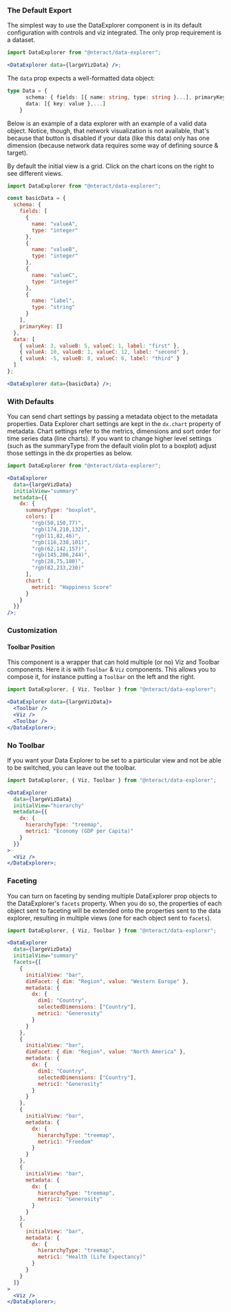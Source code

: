### The Default Export

The simplest way to use the DataExplorer component is in its default configuration with controls and viz integrated. The only prop requirement is a dataset.

```jsx
import DataExplorer from "@nteract/data-explorer";

<DataExplorer data={largeVizData} />;
```

The `data` prop expects a well-formatted data object:

```ts
type Data = {
      schema: { fields: [{ name: string, type: string }...], primaryKey: Array<?string> },
      data: [{ key: value },...]
    }
```

Below is an example of a data explorer with an example of a valid data object.
Notice, though, that network visualization is not available, that's because that button is disabled if your data (like this data) only has one dimension (because network data requires some way of defining source & target).

By default the initial view is a grid. Click on the chart icons on the right to see different views.

```jsx static
import DataExplorer from "@nteract/data-explorer";

const basicData = {
  schema: {
    fields: [
      {
        name: "valueA",
        type: "integer"
      },
      {
        name: "valueB",
        type: "integer"
      },
      {
        name: "valueC",
        type: "integer"
      },
      {
        name: "label",
        type: "string"
      }
    ],
    primaryKey: []
  },
  data: [
    { valueA: 3, valueB: 5, valueC: 1, label: "first" },
    { valueA: 10, valueB: 1, valueC: 12, label: "second" },
    { valueA: -5, valueB: 8, valueC: 6, label: "third" }
  ]
};

<DataExplorer data={basicData} />;
```

### With Defaults

You can send chart settings by passing a metadata object to the metadata properties. Data Explorer chart settings are kept in the `dx.chart` property of metadata.
Chart settings refer to the metrics, dimensions and sort order for time series data (line charts). If you want to change higher level settings (such as the summaryType from the default violin plot to a boxplot) adjust those settings in the dx properties as below.

```jsx
import DataExplorer from "@nteract/data-explorer";

<DataExplorer
  data={largeVizData}
  initialView="summary"
  metadata={{
    dx: {
      summaryType: "boxplot",
      colors: [
        "rgb(50,150,77)",
        "rgb(174,210,132)",
        "rgb(11,82,46)",
        "rgb(116,238,101)",
        "rgb(62,142,157)",
        "rgb(145,206,244)",
        "rgb(28,75,180)",
        "rgb(82,233,230)"
      ],
      chart: {
        metric1: "Happiness Score"
      }
    }
  }}
/>;
```

### Customization

#### Toolbar Position

This component is a wrapper that can hold multiple (or no) Viz and Toolbar components. Here it is with `Toolbar` & `Viz` components. This allows you to compose it, for instance putting a `Toolbar` on the left and the right.

```jsx
import DataExplorer, { Viz, Toolbar } from "@nteract/data-explorer";

<DataExplorer data={largeVizData}>
  <Toolbar />
  <Viz />
  <Toolbar />
</DataExplorer>;
```

### No Toolbar

If you want your Data Explorer to be set to a particular view and not be able to be switched, you can leave out the toolbar.

```jsx
import DataExplorer, { Viz, Toolbar } from "@nteract/data-explorer";

<DataExplorer
  data={largeVizData}
  initialView="hierarchy"
  metadata={{
    dx: {
      hierarchyType: "treemap",
      metric1: "Economy (GDP per Capita)"
    }
  }}
>
  <Viz />
</DataExplorer>;
```

### Faceting

You can turn on faceting by sending multiple DataExplorer prop objects to the DataExplorer's `facets` property. When you do so, the properties of each object sent to faceting will be extended onto the properties sent to the data explorer, resulting in multiple views (one for each object sent to `facets`).

```jsx
import DataExplorer, { Viz, Toolbar } from "@nteract/data-explorer";

<DataExplorer
  data={largeVizData}
  initialView="summary"
  facets={[
    {
      initialView: "bar",
      dimFacet: { dim: "Region", value: "Western Europe" },
      metadata: {
        dx: {
          dim1: "Country",
          selectedDimensions: ["Country"],
          metric1: "Generosity"
        }
      }
    },
    {
      initialView: "bar",
      dimFacet: { dim: "Region", value: "North America" },
      metadata: {
        dx: {
          dim1: "Country",
          selectedDimensions: ["Country"],
          metric1: "Generosity"
        }
      }
    },
    {
      initialView: "bar",
      metadata: {
        dx: {
          hierarchyType: "treemap",
          metric1: "Freedom"
        }
      }
    },
    {
      initialView: "bar",
      metadata: {
        dx: {
          hierarchyType: "treemap",
          metric1: "Generosity"
        }
      }
    },
    {
      initialView: "bar",
      metadata: {
        dx: {
          hierarchyType: "treemap",
          metric1: "Health (Life Expectancy)"
        }
      }
    }
  ]}
>
  <Viz />
</DataExplorer>;
```
